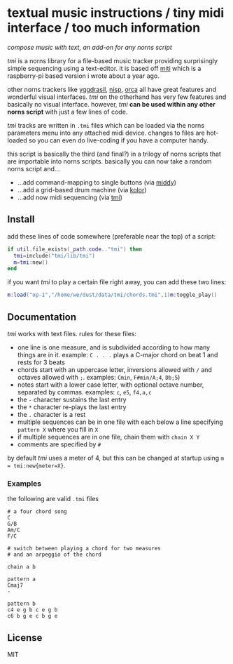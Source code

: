 # textual music instructions / tiny midi interface / too much information

*compose music with text, an add-on for any norns script*

*tmi* is a norns library for a file-based music tracker providing surprisingly simple sequencing using a text-editor. it is based off [miti](https://github.com/schollz/miti) which is a raspberry-pi based version i wrote about a year ago.

other norns trackers like [yggdrasil](https://llllllll.co/t/yggdrasil), [nisp](https://llllllll.co/t/nisp), [orca](https://llllllll.co/t/orca) all have great features and wonderful visual interfaces. *tmi* on the otherhand has very few features and basically no visual interface. however, *tmi* **can be used within any other norns script** with just a few lines of code. 

*tmi* tracks are written in `.tmi` files which can be loaded via the norns parameters menu into any attached midi device. changes to files are hot-loaded so you can even do live-coding if you have a computer handy.

this script is basically the third (and final?) in a trilogy of norns scripts that are importable into norns scripts. basically you can now take a random norns script and...

- ...add command-mapping to single buttons (via [middy](https://llllllll.co/t/middy))
- ...add a grid-based drum machine (via [kolor](https://llllllll.co/t/kolor))
- ...add now midi sequencing (via [tmi](https://llllllll.co/t/tmi))


## Install

add these lines of code somewhere (preferable near the top) of a script:

```lua
if util.file_exists(_path.code.."tmi") then 
  tmi=include("tmi/lib/tmi")
  m=tmi:new()
end
```

if you want *tmi* to play a certain file right away, you can add these two lines:

```lua
m:load("op-1","/home/we/dust/data/tmi/chords.tmi",1)m:toggle_play()
```
## Documentation

*tmi* works with text files. rules for these files:

- one line is one measure, and is subdivided according to how many things are in it. example: `C . . .` plays a C-major chord on beat 1 and rests for 3 beats
- chords start with an uppercase letter, inversions allowed with `/` and octaves allowed with `;`. examples: `Cmin`, `F#min/A;4`, `Db;5`)
- notes start with a lower case letter, with optional octave number, separated by commas. examples: `c`, `e5`, `f4,a,c`
- the `-` character sustains the last entry
- the `*` character re-plays the last entry
- the `.` character is a rest
- multiple sequences can be in one file with each below a line specifying `pattern X` where you fill in `X`
- if multiple sequences are in one file, chain them with `chain X Y`
- comments are specified by `#`

by default *tmi* uses a meter of 4, but this can be changed at startup using `m = tmi:new{meter=X}`.

### Examples

the following are valid `.tmi` files

```
# a four chord song
C
G/B
Am/C
F/C
```

```
# switch between playing a chord for two measures 
# and an arpeggio of the chord

chain a b 

pattern a 
Cmaj7
-

pattern b
c4 e g b c e g b
c6 b g e c b g e
```

## License

MIT
